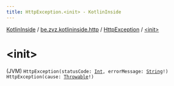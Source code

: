 ```yaml
---
title: HttpException.<init> - KotlinInside
---
```


[KotlinInside](../../index.html) / [be.zvz.kotlininside.http](../index.html) / [HttpException](index.html) / [&lt;init&gt;](./-init-.html)

# &lt;init&gt;

(JVM) `HttpException(statusCode: `[`Int`](https://kotlinlang.org/api/latest/jvm/stdlib/kotlin/-int/index.html)`, errorMessage: `[`String`](https://kotlinlang.org/api/latest/jvm/stdlib/kotlin/-string/index.html)`!)`
`HttpException(cause: `[`Throwable`](https://kotlinlang.org/api/latest/jvm/stdlib/kotlin/-throwable/index.html)`!)`